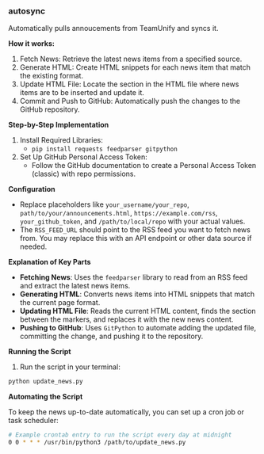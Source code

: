 ### autosync 
Automatically pulls annoucements from TeamUnify and syncs it.


**How it works:**
1. Fetch News: Retrieve the latest news items from a specified source.
2. Generate HTML: Create HTML snippets for each news item that match the existing format.
3. Update HTML File: Locate the section in the HTML file where news items are to be inserted and update it.
4. Commit and Push to GitHub: Automatically push the changes to the GitHub repository.


**Step-by-Step Implementation**
1. Install Required Libraries:
   - ```pip install requests feedparser gitpython```
2. Set Up GitHub Personal Access Token:
   - Follow the GitHub documentation to create a Personal Access Token (classic) with repo permissions.
  
**Configuration**
- Replace placeholders like `your_username/your_repo`, `path/to/your/announcements.html`, `https://example.com/rss`, `your_github_token`, and `/path/to/local/repo` with your actual values.
- The `RSS_FEED_URL` should point to the RSS feed you want to fetch news from. You may replace this with an API endpoint or other data source if needed.

**Explanation of Key Parts**
- **Fetching News**: Uses the `feedparser` library to read from an RSS feed and extract the latest news items.
- **Generating HTML**: Converts news items into HTML snippets that match the current page format.
- **Updating HTML File**: Reads the current HTML content, finds the section between the markers, and replaces it with the new news content.
- **Pushing to GitHub**: Uses `GitPython` to automate adding the updated file, committing the change, and pushing it to the repository.

**Running the Script**
1. Run the script in your terminal:
```bash
python update_news.py
```

**Automating the Script**

To keep the news up-to-date automatically, you can set up a cron job or task scheduler:

```bash
# Example crontab entry to run the script every day at midnight
0 0 * * * /usr/bin/python3 /path/to/update_news.py
```
